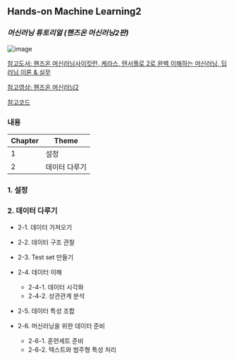 ## Hands-on Machine Learning2

### *머신러닝 튜토리얼 (핸즈온 머신러닝2판)*

![image](https://github.com/7l-hyuk/Hands-on-Machine-Learning2/assets/148605684/cab59b04-1868-4cab-b321-00f4ff9d5b5c)

[참고도서: 핸즈온 머신러닝사이킷런, 케라스, 텐서플로 2로 완벽 이해하는 머신러닝, 딥러닝 이론 & 실무](https://search.shopping.naver.com/book/catalog/42506353624?cat_id=50010921&frm=PBOKMOD&query=%ED%95%B8%EC%A6%88%EC%98%A8+%EB%A8%B8%EC%8B%A0%EB%9F%AC%EB%8B%9D&NaPm=ct%3Dlnzlo5q0%7Cci%3Dd8e611f7bbe849cf39569046ed5c5e47d3c18f73%7Ctr%3Dboknx%7Csn%3D95694%7Chk%3D8e368298ef3d5e0a5ab4ba7eb380f7c738167fb2)

[참고영상: 핸즈온 머신러닝2](https://www.youtube.com/watch?v=kpuRasV_Q9k&list=PLJN246lAkhQjX3LOdLVnfdFaCbGouEBeb&index=1&t=222s)

[참고코드]( http://bit.ly/homl2-git)

### 내용

|Chapter|Theme|
|-------|-----|
|1      |설정|
|2      |데이터 다루기|

### 1. 설정

### 2. 데이터 다루기
 * 2-1. 데이터 가져오기
   
 * 2-2. 데이터 구조 관찰
   
 * 2-3. Test set 만들기
   
 * 2-4. 데이터 이해
   * 2-4-1. 데이터 시각화
   * 2-4-2. 상관관계 분석

 * 2-5. 데이터 특성 조합

 * 2-6. 머신러닝을 위한 데이터 준비
   * 2-6-1. 훈련세트 준비
   * 2-6-2. 텍스트와 범주형 특성 처리
   
